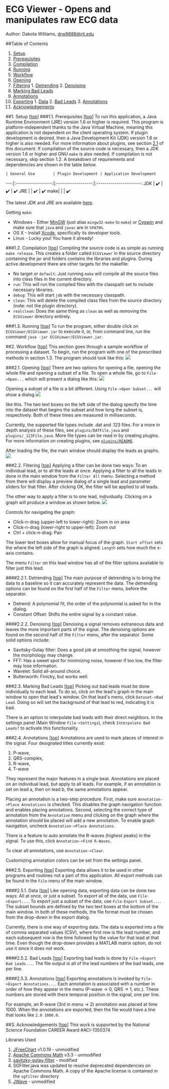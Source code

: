 <a name="top"></a>ECG Viewer - Opens and manipulates raw ECG data
===============================================
Author: Dakota Williams, drw9888@rit.edu

##Table of Contents

1. [Setup](#1)
  1. [Prerequisites](#1.1)
  2. [Compilation](#1.2)
  3. [Running](#1.3)
2. [Workflow](#2)
  1. [Opening](#2.1)
  2. [Filtering](#2.2)
    1. [Detrending](#2.2.1)
    2. [Denoising](#2.2.2)
  3. [Marking Bad Leads](#2.3)
  4. [Annotations](#2.4)
  5. [Exporting](#2.5)
    1. [Data](#2.5.1)
    2. [Bad Leads](#2.5.2)
    3. [Annotations](#2.5.3)
3. [Acknowledgements](#3)

##<a name="1"></a>1. Setup [[top](#top)]
###<a name="1.1"></a>1.1. Prerequisites [[top](#top)]
To run this application, a Java Runtime Environment (JRE) version 1.6 or higher is required.
This program is platform-independent thanks to the Java Virtual Machine, meaning this application is not dependent on the client operating system.
If plugin development is desired, then a Java Development Kit (JDK) version 1.6 or higher is also needed.
For more information about plugins, see section [2.1](#2.1) of this document.
If compilation of the source code is necessary, then a JDK version 1.6 or higher and GNU `make` is also needed.
If compilation is not necessary, skip section 1.2.
A breakdown of requirements and dependencies are shown in the table below.

    | General Use        | Plugin Development | Application Development
---:|:------------------:|:------------------:|:----------------------:
JDK | :heavy_check_mark: | :heavy_check_mark: | :heavy_check_mark:
JRE |                    | :heavy_check_mark: | :heavy_check_mark:
make|                    |                    | :heavy_check_mark:

The latest JDK and JRE are available [here](http://www.oracle.com/technetwork/java/javase/downloads/index.html).

Getting `make`: 
- Windows - Either [MinGW](http://www.mingw.org) (just alias `mingw32-make` to `make`) or [Cygwin](https://www.cygwin.com) and make sure that `java` and `javac` are in `%PATH%`.
- OS X - Install [Xcode](https://developer.apple.com/xcode/), specifically its developer tools.
- Linux - Lucky you! You have it already!

###<a name="1.2"></a>1.2. Compilation [[top](#top)]
Compiling the source code is as simple as running `make release`.
This creates a folder called `ECGViewer` in the source directory containing the jar and folders contains the libraries and plugins.
During active development there are other targets for the makefile:

- No target or `default`: Just running `make` will compile all the source files into class files in the current directory.
- `run`: This will run the compiled files with the classpath set to include necessary libraries.
- `debug`: This will start `jdb` with the necessary classpath.
- `clean`: This will delete the compiled class files from the source directory (note: not the plugin directory).
- `realclean`: Does the same thing as `clean` as well as removing the `ECGViewer` directory entirely.

###<a name="1.3"></a>1.3. Running [[top](#top)]
To run the program, either double click on `ECGViewer/ECGViewer.jar` to execute it, or, from command line, run the command `java -jar ECGViewer/ECGViewer.jar`.

##<a name="2"></a>2. Workflow [[top](#top)]
This section goes through a sample workflow of processing a dataset.
To begin, run the program with one of the prescribed methods in section 1.3.
The program should look like this:
![](imgs/1.png?raw=true)

###<a name="2.1"></a>2.1. Opening [[top](#top)]
There are two options for opening a file, opening the whole file and opening a subset of a file.
To open a whole file, go to `File->Open...` which will present a dialog like this:
![](imgs/2-1.png?raw=true)

Opening a subset of a file is a bit different.
Using `File->Open Subset...` will show a dialog
![](imgs/3-1.png?raw=true) 

like this.
The two text boxes on the left side of the dialog specify the time into the dataset that begins the subset and how long the subset is, respectively.  Both of these times are measured in milliseconds.

Currently, the supported file types include .dat and .123 files.
For a more in depth analysis of these files, see `plugins/DATFile.java` and `plugins/_123File.java`.
More file types can be read in by creating plugins.
For more information on creating plugins, see [`plugins/README`](plugins/README).

After loading the file, the main window should display the leads as graphs.
![](imgs/4.png?raw=true)

###<a name="2.2"></a>2.2. Filtering [[top](#top)]
Applying a filter can be done two ways: To an individual lead, or to all the leads at once.
Applying a filter to all the leads in done in the main window from the `Filter All` menu.
Selecting a method from there will display a preview dialog of a single lead and parameter sliders for that filter.
After clicking OK, the filter will be applied to all leads.

The other way to apply a filter is to one lead, individually. 
Clicking on a graph will produce a window as shown below.
![](imgs/5.png?raw=true)

Controls for navigating the graph:
- Click-n-drag (upper-left to lower-right): Zoom in on area
- Click-n-drag (lower-right to upper-left): Zoom out
- Ctrl + click-n-drag: Pan

The lower text boxes allow for manual focus of the graph.
`Start offset` sets the where the left side of the graph is aligned.
`Length` sets how much the x-axis contains.

The menu `Filter` on this lead window has all of the filter options available to filter just this lead.

####<a name="2.2.1"></a>2.2.1. Detrending [[top](#top)]
The main purpose of detrending is to bring the data to a baseline so it can accurately represent the data.
The detrending options can be found on the first half of the `Filter` menu, before the separator.

- Detrend: A polynomial fit, the order of the polynomial is asked for in the dialog.
- Constant Offset: Shifts the entire signal by a constant value.

####<a name="2.2.2"></a>2.2.2. Denoising [[top](#top)]
Denoising a signal removes extraneous data and leaves the more important parts of the signal.
The denoising options are found on the second half of the `Filter` menu, after the separator.
Some solid options include:

- Savitsky-Golay filter: Does a good job at smoothing the signal, however the morphology may change.
- FFT: Has a sweet spot for minimizing noise, however if too low, the filter may lose information.
- Wavelet: Solid all-around choice.
- Butterworth: Finicky, but works well.

###<a name="2.3"></a>2.3. Marking Bad Leads [[top](#top)]
Picking out bad leads must be done individually to each lead.
To do so, click on the lead's graph in the main window to open that lead's window.
On that lead's menu, click `Dataset->Bad Lead`.
Doing so will set the background of that lead to red, indicating it is bad.

There is an option to interpolate bad leads with their direct neighbors.
In the settings panel (Main Window `File->Settings`), check `Interpolate Bad Leads?` to activate this functionality.

###<a name="2.4"></a>2.4. Annotations [[top](#top)]
Annotations are used to mark places of interest in the signal.
Four designated titles currently exist:

1. P-wave,
2. QRS-complex,
3. R-wave,
4. T-wave

They represent the major features in a single beat.
Annotations are placed on an individual lead, but apply to all leads.
For example, if an annotation is set on lead a, then on lead b, the same annotations appear.

Placing an annotation is a two-step procedure.
First, make sure `Annotation->Place Annotations` is checked.
This disables the graph navigation function and enables placing annotations.
Second, selecting the correct type of annotation from the `Annotation` menu and clicking on the graph where the annotation should be placed will add a new annotation.
To enable graph navigation, uncheck `Annotation->Place Annotations`.

There is a feature to auto annotate the R-waves (highest peaks) in the signal.
To use this, click `Annotation->Find R-Waves`.

To clear all annotations, use `Annotation->Clear`.

Customizing annotation colors can be set from the settings panel.

###<a name="2.5"></a>2.5. Exporting [[top](#top)]
Exporting data allows it to be used in other programs and routines not a part of this application.
All export methods can be found in the `File` menu of the main window.

####<a name="2.5.1"></a>2.5.1. Data [[top](#top)]
Like opening data, exporting data can be done two ways: All at once, or just a subset.
To export all of the data, use `File->Export...`.
To export just a subset of the data, use `File-Export Subset...`.
The subset bounds are defined by the two text boxes at the bottom of the main window.
In both of these methods, the file format must be chosen from the drop-down in the export dialog.

Currently, there is one way of exporting data.
The data is exported into a file of comma separated values (CSV), where first row is the lead number, and each subsequent row is the time followed by the value for that lead at that time.
Even though the drop-down provides a MATLAB matrix option, do not use it since it does not work.

####<a name="2.5.2"></a>2.5.2. Bad Leads [[top](#top)]
Exporting bad leads is done by `File->Export Bad Leads...`.
The file output is all of the lead numbers of the bad leads, one per line.

####<a name="2.5.3"></a>2.5.3. Annotations [[top](#top)]
Exporting annotations is invoked by `File->Export Annotations...`.
Each annotation is associated with a number in order of how they appear in the menu (P-wave -> 0, QRS -> 1, etc.).
These numbers are stored with there temporal position in the signal, one per line.

For example, an R-wave (3rd in menu -> 2) annotation was placed at time 1000.
When the annotations are exported, then the file would have a line that looks like `2.0 1000.0`.

##<a name="3"></a>3. Acknowledgements [[top](#top)]
This work is supported by the National Science Foundation CAREER Award #ACI-1350374 

Libraries Used

1. <a href="http://www.jfree.org/jfreechart/">JFreeChart</a> v1.0.19 - unmodified  
1. <a href="http://commons.apache.org/proper/commons-math/">Apache Commons Math</a> v3.3 - unmodified  
1. <a href="https://code.google.com/p/savitzky-golay-filter/">savitzky-golay-filter</a> - modified  
  1. SGFilter.java was updated to resolve deprecated dependencies on Apache Commons Math. A copy of the Apache license is contained in the `sgfilter` directory  
1. <a href="https://github.com/cscheiblich/JWave/">JWave</a> - unmodified
